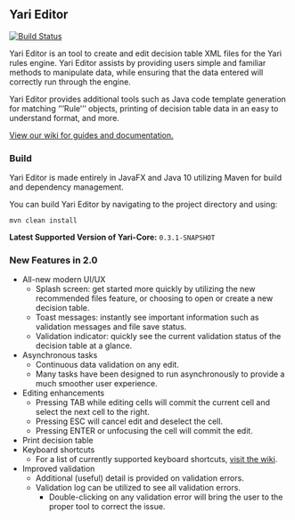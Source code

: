 ## Yari Editor

[![Build Status](https://travis-ci.org/rldiamond/yariEditor.svg?branch=master)](https://travis-ci.org/rldiamond/yariEditor)

Yari Editor is an tool to create and edit decision table XML files for the Yari rules engine. Yari Editor assists by providing users simple and familiar methods to manipulate data, while ensuring that the data entered will correctly run through the engine.

Yari Editor provides additional tools such as Java code template generation for matching ‘’’Rule’’’ objects, printing of decision table data in an easy to understand format, and more.

[View our wiki for guides and documentation.](../../wiki)

### Build

Yari Editor is made entirely in JavaFX and Java 10 utilizing Maven for build and dependency management.

You can build Yari Editor by navigating to the project directory and using:

```
mvn clean install
```

**Latest Supported Version of Yari-Core:** `0.3.1-SNAPSHOT`

### New Features in 2.0

- All-new modern UI/UX
  - Splash screen: get started more quickly by utilizing the new recommended files feature, or choosing to open or create a new decision table.
  - Toast messages: instantly see important information such as validation messages and file save status.
  - Validation indicator: quickly see the current validation status of the decision table at a glance.
- Asynchronous tasks
  - Continuous data validation on any edit.
  - Many tasks have been designed to run asynchronously to provide a much smoother user experience.
- Editing enhancements
  - Pressing TAB while editing cells will commit the current cell and select the next cell to the right.
  - Pressing ESC will cancel edit and deselect the cell.
  - Pressing ENTER or unfocusing the cell will commit the edit.
- Print decision table
- Keyboard shortcuts
  - For a list of currently supported keyboard shortcuts, [visit the wiki](../../wiki#section-3-keyboard-shortcuts).
- Improved validation
  - Additional (useful) detail is provided on validation errors.
  - Validation log can be utilized to see all validation errors.
    - Double-clicking on any validation error will bring the user to the proper tool to correct the issue.
